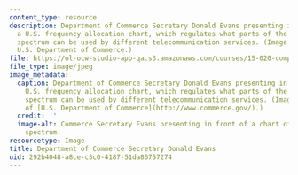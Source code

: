 ```yaml
---
content_type: resource
description: Department of Commerce Secretary Donald Evans presenting in front of
  a U.S. frequency allocation chart, which regulates what parts of the electromagnetic
  spectrum can be used by different telecommunication services. (Image courtesy of
  U.S. Department of Commerce.)
file: https://ol-ocw-studio-app-qa.s3.amazonaws.com/courses/15-020-competition-in-telecommunications-fall-2003/292b4048a8cec5c0418751da86757274_15-020f03.jpg
file_type: image/jpeg
image_metadata:
  caption: Department of Commerce Secretary Donald Evans presenting in front of a
    U.S. frequency allocation chart, which regulates what parts of the electromagnetic
    spectrum can be used by different telecommunication services. (Image courtesy
    of [U.S. Department of Commerce](http://www.commerce.gov/).)
  credit: ''
  image-alt: Commerce Secretary Evans presenting in front of a chart of the electromagnetic
    spectrum.
resourcetype: Image
title: Department of Commerce Secretary Donald Evans
uid: 292b4048-a8ce-c5c0-4187-51da86757274
---
```

